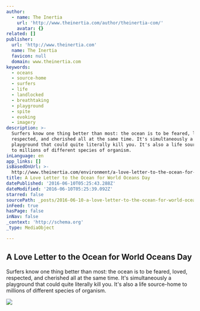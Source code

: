 ```yaml
---
author:
  - name: The Inertia
    url: 'http://www.theinertia.com/author/theinertia-com/'
    avatar: {}
related: []
publisher:
  url: 'http://www.theinertia.com'
  name: The Inertia
  favicon: null
  domain: www.theinertia.com
keywords:
  - oceans
  - source-home
  - surfers
  - life
  - landlocked
  - breathtaking
  - playground
  - spite
  - evoking
  - imagery
description: >-
  Surfers know one thing better than most: the ocean is to be feared, loved,
  respected, and cherished all at the same time. It's simultaneously a
  playground that could quite literally kill you. It's also a life source-home
  to millions of different species of organism.
inLanguage: en
app_links: []
isBasedOnUrl: >-
  http://www.theinertia.com/environment/a-love-letter-to-the-ocean-for-world-oceans-day/
title: A Love Letter to the Ocean for World Oceans Day
datePublished: '2016-06-10T05:25:43.288Z'
dateModified: '2016-06-10T05:25:39.092Z'
starred: false
sourcePath: _posts/2016-06-10-a-love-letter-to-the-ocean-for-world-oceans-day.md
inFeed: true
hasPage: false
inNav: false
_context: 'http://schema.org'
_type: MediaObject

---
```

<article style=""><h1>A Love Letter to the Ocean for World Oceans Day</h1><p>Surfers know one thing better than most: the ocean is to be feared, loved, respected, and cherished all at the same time. It's simultaneously a playground that could quite literally kill you. It's also a life source-home to millions of different species of organism.</p><img src="http://cdn1.theinertia.com/wp-content/uploads/2016/03/ocean.jpg" /></article>
